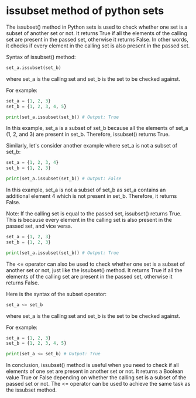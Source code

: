 # issubset method of python sets

The issubset() method in Python sets is used to check whether one set is a subset of another set or not. It returns True if all the elements of the calling set are present in the passed set, otherwise it returns False. In other words, it checks if every element in the calling set is also present in the passed set.

Syntax of issubset() method:

```python
set_a.issubset(set_b)
```

where set_a is the calling set and set_b is the set to be checked against.

For example:

```python
set_a = {1, 2, 3}
set_b = {1, 2, 3, 4, 5}

print(set_a.issubset(set_b)) # Output: True
```

In this example, set_a is a subset of set_b because all the elements of set_a (1, 2, and 3) are present in set_b. Therefore, issubset() returns True.

Similarly, let's consider another example where set_a is not a subset of set_b:

```python
set_a = {1, 2, 3, 4}
set_b = {1, 2, 3}

print(set_a.issubset(set_b)) # Output: False
```

In this example, set_a is not a subset of set_b as set_a contains an additional element 4 which is not present in set_b. Therefore, it returns False.

Note: If the calling set is equal to the passed set, issubset() returns True. This is because every element in the calling set is also present in the passed set, and vice versa.

```python
set_a = {1, 2, 3}
set_b = {1, 2, 3}

print(set_a.issubset(set_b)) # Output: True
```

The <= operator can also be used to check whether one set is a subset of another set or not, just like the issubset() method. It returns True if all the elements of the calling set are present in the passed set, otherwise it returns False.

Here is the syntax of the subset operator:

```python
set_a <= set_b
```

where set_a is the calling set and set_b is the set to be checked against.

For example:

```python
set_a = {1, 2, 3}
set_b = {1, 2, 3, 4, 5}

print(set_a <= set_b) # Output: True
```

In conclusion, issubset() method is useful when you need to check if all elements of one set are present in another set or not. It returns a Boolean value True or False depending on whether the calling set is a subset of the passed set or not. The <= operator can be used to achieve the same task as the issubset method.
